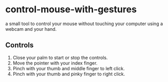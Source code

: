 # control-mouse-with-gestures
 a small tool to control your mouse without touching your computer using a webcam and your hand.

## Controls
 1. Close your palm to start or stop the controls.
 2. Move the pointer with your index finger.
 3. Pinch with your thumb and middle finger to left click.
 4. Pinch with your thumb and pinky finger to right click.
